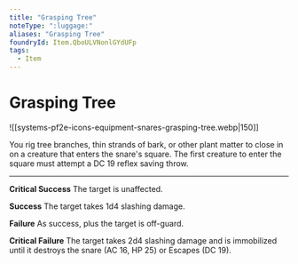 ```yaml
---
title: "Grasping Tree"
noteType: ":luggage:"
aliases: "Grasping Tree"
foundryId: Item.QboULVNonlGYdUFp
tags:
  - Item
---
```


# Grasping Tree
![[systems-pf2e-icons-equipment-snares-grasping-tree.webp|150]]

You rig tree branches, thin strands of bark, or other plant matter to close in on a creature that enters the snare's square. The first creature to enter the square must attempt a DC 19 reflex saving throw.

* * *

**Critical Success** The target is unaffected.

**Success** The target takes 1d4 slashing damage.

**Failure** As success, plus the target is off-guard.

**Critical Failure** The target takes 2d4 slashing damage and is immobilized until it destroys the snare (AC 16, HP 25) or Escapes (DC 19).
